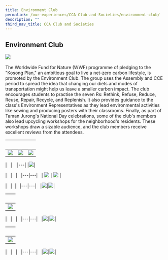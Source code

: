 ```yaml
---
title: Environment Club
permalink: /our-experiences/CCA-Club-and-Societies/environment-club/
description: ""
third_nav_title: CCA Club and Societies
---
```

## Environment Club 


![](/images/JSSEC1.jpg) 


 The Worldwide Fund for Nature (WWF) programme of pledging to the "Kosong Plan," an ambitious goal to live a net-zero carbon lifestyle, is promoted by the Environment Club. The group uses the Assembly and CCE period to spread the idea that changing our diets and modes of transportation might help us leave a smaller carbon impact. The club encourages students to practise the seven Rs: Rethink, Refuse, Reduce, Reuse, Repair, Recycle, and Replenish. It also provides guidance to the class's Environment Representatives as they lead environmental activities like sewing and producing posters with their classrooms. Finally, as part of Taman Jurong's National Day celebrations, some of the club's members also lead upcycling workshops for the neighborhood's residents. These workshops draw a sizable audience, and the club members receive excellent reviews from the attendees.



|   |   |   |
|---|---|---|
|![](/images/JSE1.jpeg)|![](/images/JSE2.jpeg)|![](/images/JSE3.jpeg)|

  

|   |   
|---|
|![](/images/JSE4.jpeg)|

  
  
|   |   |  
|---|---|  
| ![](/images/JSE5.jpeg) | ![](/images/JSE6.jpeg) |

  

|   |   |  
|---|---|  
|![](/images/JSE7.jpeg)|![](/images/JSE8.jpeg)|

  
  
|   |
|---|
|![](/images/JSE9.jpeg)| 

  
  
|   |   |  
|---|---|  
|![](/images/JSE10.jpeg)|![](/images/JSE11.jpeg)|

   

|   |
|---|
|![](/images/JS12.jpeg)|

  
  
|   |   |  
|---|---|  
|![](/images/JSE14.jpeg)|![](/images/JSE15.jpeg)|